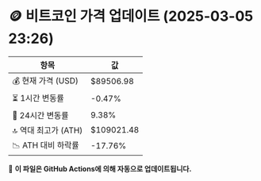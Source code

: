 # 🪙 비트코인 가격 업데이트 (2025-03-05 23:26)

| 항목                | 값 |
|--------------------|----------------|
| 💰 현재 가격 (USD) | $89506.98 |
| ⏳ 1시간 변동률    | -0.47% |
| 📆 24시간 변동률   | 9.38% |
| 🔝 역대 최고가 (ATH) | $109021.48 |
| 📉 ATH 대비 하락률 | -17.76% |

🔄 **이 파일은 GitHub Actions에 의해 자동으로 업데이트됩니다.**
